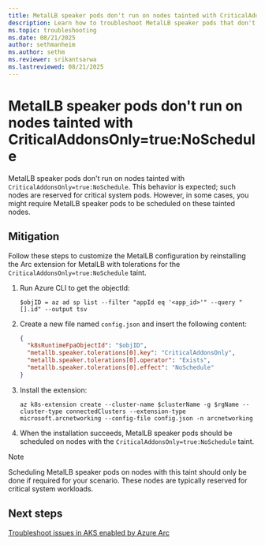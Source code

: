 ```yaml
---
title: MetalLB speaker pods don't run on nodes tainted with CriticalAddonsOnly=true:NoSchedule
description: Learn how to troubleshoot MetalLB speaker pods that don't run on nodes tainted with CriticalAddonsOnly=true:NoSchedule.
ms.topic: troubleshooting
ms.date: 08/21/2025
author: sethmanheim
ms.author: sethm
ms.reviewer: srikantsarwa
ms.lastreviewed: 08/21/2025
---
```


# MetalLB speaker pods don't run on nodes tainted with CriticalAddonsOnly=true:NoSchedule

MetalLB speaker pods don't run on nodes tainted with `CriticalAddonsOnly=true:NoSchedule`. This behavior is expected; such nodes are reserved for critical system pods. However, in some cases, you might require MetalLB speaker pods to be scheduled on these tainted nodes.

## Mitigation

Follow these steps to customize the MetalLB configuration by reinstalling the Arc extension for MetalLB with tolerations for the `CriticalAddonsOnly=true:NoSchedule` taint.

1. Run Azure CLI to get the objectId:

   ```azurecli
   $objID = az ad sp list --filter "appId eq '<app_id>'" --query "[].id" --output tsv
   ```

1. Create a new file named `config.json` and insert the following content:

   ```json
   {
     "k8sRuntimeFpaObjectId": "$objID",
     "metallb.speaker.tolerations[0].key": "CriticalAddonsOnly",
     "metallb.speaker.tolerations[0].operator": "Exists",
     "metallb.speaker.tolerations[0].effect": "NoSchedule"
   }
   ```

1. Install the extension:

   ```azurecli
   az k8s-extension create --cluster-name $clusterName -g $rgName --cluster-type connectedClusters --extension-type microsoft.arcnetworking --config-file config.json -n arcnetworking
   ```

1. When the installation succeeds, MetalLB speaker pods should be scheduled on nodes with the `CriticalAddonsOnly=true:NoSchedule` taint.

> [!NOTE]
> Scheduling MetalLB speaker pods on nodes with this taint should only be done if required for your scenario. These nodes are typically reserved for critical system workloads.

## Next steps

[Troubleshoot issues in AKS enabled by Azure Arc](aks-troubleshoot.md)
